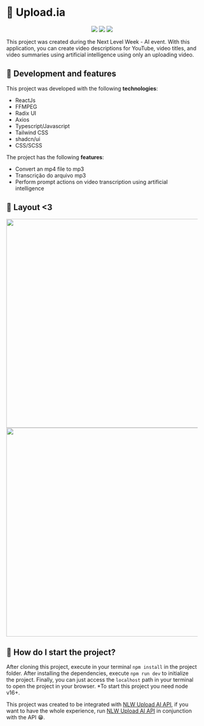 # 📝 Upload.ia

<div align='center'>
   <img src="https://img.shields.io/static/v1?label=Node&message=v16.15.0&color=AFE1AF&style=for-the-badge&logo=node.js"/>
   <img src="https://img.shields.io/static/v1?label=npm&message=v8.5.5&color=AFE1AF&style=for-the-badge&logo=npm"/>
   <img src="https://img.shields.io/static/v1?label=Status&message=100%&color=AFE1AF&style=for-the-badge&logo="/>
</div>

This project was created during the Next Level Week - AI event.
With this application, you can create video descriptions for YouTube, video titles, and video summaries using artificial intelligence using only an uploading video.



## 👾 Development and features

This project was developed with the following <strong>technologies</strong>:
- ReactJs 
- FFMPEG
- Radix UI
- Axios
- Typescript/Javascript
- Tailwind CSS
- shadcn/ui
- CSS/SCSS

The project has the following <strong>features</strong>:
- Convert an mp4 file to mp3
- Transcrição do arquivo mp3
- Perform prompt actions on video transcription using artificial intelligence

## 🎨 Layout <3

<div>
   <img src='https://live.staticflickr.com/65535/53222141062_a2e9eee8f6_c.jpg' width='550'>
   <img src='https://live.staticflickr.com/65535/53222141067_bf415ab888_c.jpg' width='550'>
</div>

  
## 🤖 How do I start the project?
After cloning this project, execute in your terminal `npm install` in the project folder.
After installing the dependencies, execute `npm run dev` to initialize the project.
Finally, you can just access the `localhost` path in your terminal to open the project in your browser.
*To start this project you need node v16+.

This project was created to be integrated with <a href='https://github.com/ericardmatosz/NLW-IA-API'>NLW Upload AI API</a>, if you want to have the whole experience, run <a href='https://github.com/ericardmatosz/NLW-IA-API'>NLW Upload AI API</a> in conjunction with the API 😁.
